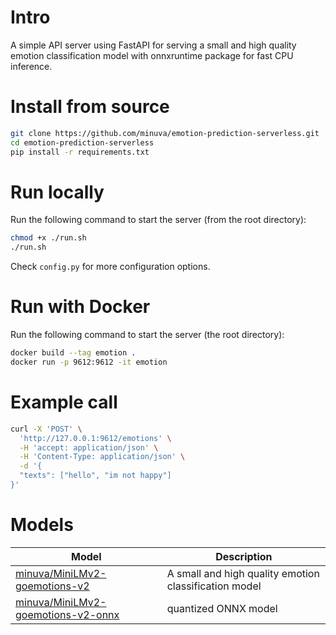 # Intro

A simple API server using FastAPI for serving a small and high quality emotion classification model with onnxruntime package for fast CPU inference.

# Install from source
```bash
git clone https://github.com/minuva/emotion-prediction-serverless.git
cd emotion-prediction-serverless
pip install -r requirements.txt
```


# Run locally

Run the following command to start the server (from the root directory):

```bash
chmod +x ./run.sh
./run.sh
```

Check `config.py` for more configuration options.


# Run with Docker

Run the following command to start the server (the root directory):

```bash
docker build --tag emotion .
docker run -p 9612:9612 -it emotion
```

# Example call
```bash
curl -X 'POST' \
  'http://127.0.0.1:9612/emotions' \
  -H 'accept: application/json' \
  -H 'Content-Type: application/json' \
  -d '{
  "texts": ["hello", "im not happy"]
}'
```

# Models

| Model | Description |
| --- | --- |
| [minuva/MiniLMv2-goemotions-v2](https://huggingface.co/minuva/MiniLMv2-goemotions-v2) | A small and high quality emotion classification model |
| [minuva/MiniLMv2-goemotions-v2-onnx](https://huggingface.co/minuva/MiniLMv2-goemotions-v2-onnx) | quantized ONNX model |